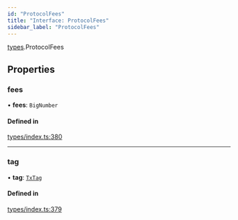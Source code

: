 ```yaml
---
id: "ProtocolFees"
title: "Interface: ProtocolFees"
sidebar_label: "ProtocolFees"
---
```


[types](../../../modules/Types/Types.md).ProtocolFees

## Properties

### fees

• **fees**: `BigNumber`

#### Defined in

[types/index.ts:380](https://github.com/PolymeshAssociation/polymesh-sdk/blob/07a4c5b0/src/types/index.ts#L380)

___

### tag

• **tag**: [`TxTag`](../../../modules/Generated/Types/Types.md#txtag)

#### Defined in

[types/index.ts:379](https://github.com/PolymeshAssociation/polymesh-sdk/blob/07a4c5b0/src/types/index.ts#L379)
